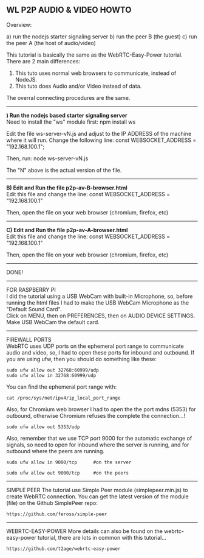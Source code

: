 WL P2P AUDIO & VIDEO HOWTO
--------------------------

Overview:

a) run the nodejs starter signaling server
b) run the peer B (the guest)
c) run the peer A (the host of audio/video)

This tutorial is basically the same as the WebRTC-Easy-Power tutorial.
There are 2 main differences:
1) This tuto uses normal web browsers to communicate, instead of NodeJS.
2) This tuto does Audio and/or Video instead of data.

The overral connecting procedures are the same.


------------------------------------------------
**) Run the nodejs based starter signaling server**  
Need to install the "ws" module first:
	npm install ws

Edit the file ws-server-vN.js and adjust to the IP ADDRESS of the machine where it will run.
Change the following line:
	const WEBSOCKET_ADDRESS = "192.168.100.1";

Then, run:
	node ws-server-vN.js

The "N" above is the actual version of the file.


----------------------------------------------
**B) Edit and Run the file p2p-av-B-browser.html**  
Edit this file and change the line:
	const WEBSOCKET_ADDRESS = "192.168.100.1"
  	
Then, open the file on your web browser (chromium, firefox, etc)
  
  
----------------------------------------------
**C) Edit and Run the file p2p-av-A-browser.html**  
Edit this file and change the line:
	const WEBSOCKET_ADDRESS = "192.168.100.1"
  	
Then, open the file on your web browser (chromium, firefox, etc)  
  
-----
DONE!  
  
  
  
----------------
FOR RASPBERRY PI  
I did the tutorial using a USB WebCam with built-in Microphone, so, before running the html files I had to make the USB WebCam Microphone as the "Default Sound Card".  
Click on MENU, then on PREFERENCES, then on AUDIO DEVICE SETTINGS.  
Make USB WebCam the default card.  
  
  
--------------
FIREWALL PORTS  
WebRTC uses UDP ports on the ephemeral port range to communicate audio and video, so, I had to open these ports for inbound and outbound. If you are using ufw, then you should do something like these:

	sudo ufw allow out 32768:60999/udp
	sudo ufw allow in 32768:60999/udp

You can find the ephemeral port range with:

	cat /proc/sys/net/ipv4/ip_local_port_range
	
Also, for Chromium web browser I had to open the the port mdns (5353) for outbound, otherwise Chromium refuses the complete the connection...!

	sudo ufw allow out 5353/udp
	

Also, remember that we use TCP port 9000 for the automatic exchange of signals, so need to open for inbound where the server is running, and for outbound where the peers are running.

	sudo ufw allow in 9000/tcp		#on the server
	
	sudo ufw allow out 9000/tcp		#on the peers



-----------
SIMPLE PEER
The tutorial use Simple Peer module (simplepeer.min.js) to create WebRTC connection.
You can get the latest version of the module (file) on the Github SimplePeer repo:

	https://github.com/feross/simple-peer



-----------------
WEBRTC-EASY-POWER
More details can also be found on the webrtc-easy-power tutorial, there are lots in common with this tutorial...

	https://github.com/t2age/webrtc-easy-power

